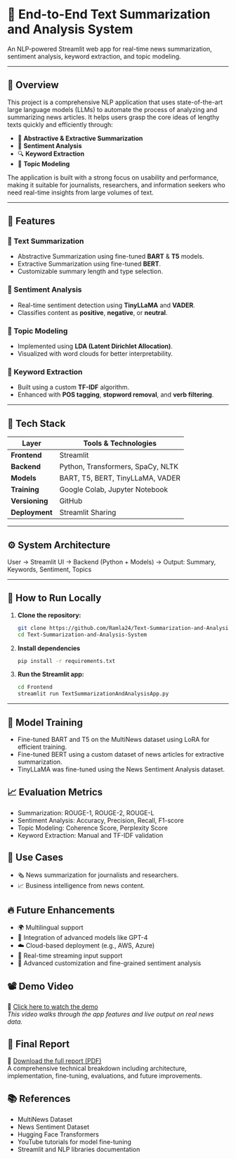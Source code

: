 # 🧠 End-to-End Text Summarization and Analysis System

An NLP-powered Streamlit web app for real-time news summarization, sentiment analysis, keyword extraction, and topic modeling.

---

## 📌 Overview

This project is a comprehensive NLP application that uses state-of-the-art large language models (LLMs) to automate the process of analyzing and summarizing news articles. It helps users grasp the core ideas of lengthy texts quickly and efficiently through:

- 📝 **Abstractive & Extractive Summarization**
- 💬 **Sentiment Analysis**
- 🔍 **Keyword Extraction**
- 🧵 **Topic Modeling**

The application is built with a strong focus on usability and performance, making it suitable for journalists, researchers, and information seekers who need real-time insights from large volumes of text.

---

## 🎯 Features

### 🔹 Text Summarization
- Abstractive Summarization using fine-tuned **BART** & **T5** models.
- Extractive Summarization using fine-tuned **BERT**.
- Customizable summary length and type selection.

### 🔹 Sentiment Analysis
- Real-time sentiment detection using **TinyLLaMA** and **VADER**.
- Classifies content as **positive**, **negative**, or **neutral**.

### 🔹 Topic Modeling
- Implemented using **LDA (Latent Dirichlet Allocation)**.
- Visualized with word clouds for better interpretability.

### 🔹 Keyword Extraction
- Built using a custom **TF-IDF** algorithm.
- Enhanced with **POS tagging**, **stopword removal**, and **verb filtering**.

---

## 🧰 Tech Stack

| Layer           | Tools & Technologies                    |
|-----------------|------------------------------------------|
| **Frontend**    | Streamlit                                |
| **Backend**     | Python, Transformers, SpaCy, NLTK        |
| **Models**      | BART, T5, BERT, TinyLLaMA, VADER         |
| **Training**    | Google Colab, Jupyter Notebook           |
| **Versioning**  | GitHub                                   |
| **Deployment**  | Streamlit Sharing                        |

---

## ⚙️ System Architecture
User → Streamlit UI → Backend (Python + Models) → Output:
Summary, Keywords, Sentiment, Topics



---

## 🚀 How to Run Locally

1. **Clone the repository:**
   ```bash
   git clone https://github.com/Ramla24/Text-Summarization-and-Analysis-System.git
   cd Text-Summarization-and-Analysis-System

2. **Install dependencies**
   ```bash
   pip install -r requirements.txt
   
3. **Run the Streamlit app:**
   ```bash
   cd Frontend
   streamlit run TextSummarizationAndAnalysisApp.py

---

## 🧪 Model Training
- Fine-tuned BART and T5 on the MultiNews dataset using LoRA for efficient training.
- Fine-tuned BERT using a custom dataset of news articles for extractive summarization.
- TinyLLaMA was fine-tuned using the News Sentiment Analysis dataset.



## 📈 Evaluation Metrics
- Summarization: ROUGE-1, ROUGE-2, ROUGE-L
- Sentiment Analysis: Accuracy, Precision, Recall, F1-score
- Topic Modeling: Coherence Score, Perplexity Score
- Keyword Extraction: Manual and TF-IDF validation



## 🎯 Use Cases
- 🗞️ News summarization for journalists and researchers.
- 📈 Business intelligence from news content.

## 🔥 Future Enhancements
- 🌍 Multilingual support
- 🧠 Integration of advanced models like GPT-4
- ☁️ Cloud-based deployment (e.g., AWS, Azure)
- 🔁 Real-time streaming input support
- 🎯 Advanced customization and fine-grained sentiment analysis

## 📽️ Demo Video

🎥 [Click here to watch the demo](https://drive.google.com/file/d/1y1fKNCHWXeyLKBdbpLz6EnvR6tz7wBKW/view?usp=sharing)  
*This video walks through the app features and live output on real news data.*


## 📄 Final Report

📘 [Download the full report (PDF)](./Report.pdf)  
A comprehensive technical breakdown including architecture, implementation, fine-tuning, evaluations, and future improvements.

## 📚 References
- MultiNews Dataset
- News Sentiment Dataset
- Hugging Face Transformers
- YouTube tutorials for model fine-tuning
- Streamlit and NLP libraries documentation

